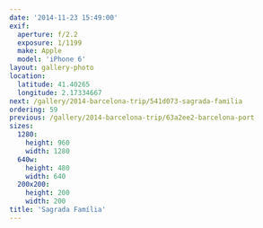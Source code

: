 ```yaml
---
date: '2014-11-23 15:49:00'
exif:
  aperture: f/2.2
  exposure: 1/1199
  make: Apple
  model: 'iPhone 6'
layout: gallery-photo
location:
  latitude: 41.40265
  longitude: 2.17334667
next: /gallery/2014-barcelona-trip/541d073-sagrada-familia
ordering: 59
previous: /gallery/2014-barcelona-trip/63a2ee2-barcelona-port
sizes:
  1280:
    height: 960
    width: 1280
  640w:
    height: 480
    width: 640
  200x200:
    height: 200
    width: 200
title: 'Sagrada Família'
---
```

